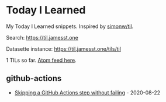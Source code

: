 # Today I Learned

My Today I Learned snippets. Inspired by [simonw/til](https://github.com/simonw/til).

Search: https://til.jamesst.one

Datasette instance:  https://til.jamesst.one/tils/til

<!-- count starts -->1<!-- count ends --> TILs so far. <a href="https://til.jamesst.one/til/feed.atom">Atom feed here</a>.

<!-- index starts -->
## github-actions

* [Skipping a GitHub Actions step without failing](https://github.com/jamesmstone/til/blob/main/github-actions/continue-on-error.md) - 2020-08-22
<!-- index ends -->
